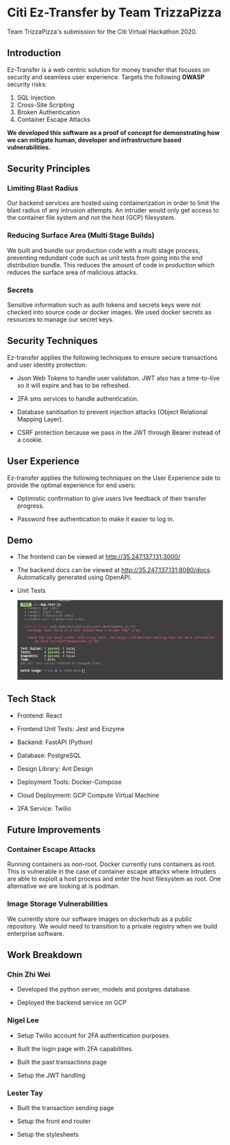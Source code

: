 # Citi Ez-Transfer by Team TrizzaPizza

Team TrizzaPizza's submission for the Citi Virtual Hackathon 2020.

## Introduction

Ez-Transfer is a web centric solution for money transfer that focuses on security and seamless user experience. Targets the following **OWASP** security risks:

1. SQL injection
2. Cross-Site Scripting
3. Broken Authentication
4. Container Escape Attacks

**We developed this software as a proof of concept for demonstrating how we can mitigate human, developer and infrastructure based vulnerabilities.**

## Security Principles

### Limiting Blast Radius

Our backend services are hosted using containerization in order to limit the blast radius of any intrusion attempts. An intruder would only get access to the container file system and not the host (GCP) filesystem.

### Reducing Surface Area (Multi Stage Builds)

We built and bundle our production code with a multi stage process, preventing redundant code such as unit tests from going into the end distribution bundle. This reduces the amount of code in production which reduces the surface area of malicious attacks.

### Secrets

Sensitive information such as auth tokens and secrets keys were not checked into source code or docker images. We used docker secrets as resources to manage our secret keys.

## Security Techniques

Ez-transfer applies the following techniques to ensure secure transactions and user identity protection:

-   Json Web Tokens to handle user validation. JWT also has a time-to-live so it will expire and has to be refreshed.

-   2FA sms services to handle authentication.

-   Database sanitisation to prevent injection attacks (Object Relational Mapping Layer).

-   CSRF protection because we pass in the JWT through Bearer instead of a cookie.

## User Experience

Ez-transfer applies the following techniques on the User Experience side to provide the optimal experience for end users:

-   Optimistic confirmation to give users live feedback of their transfer progress.

-   Password free authentication to make it easier to log in.

## Demo

-   The frontend can be viewed at http://35.247.137.131:3000/

-   The backend docs can be viewed at http://35.247.137.131:8080/docs. Automatically generated using OpenAPI.

-   Unit Tests

    ![Unit Tests](./unit_test.png)

## Tech Stack

-   Frontend: React

-   Frontend Unit Tests: Jest and Enzyme

-   Backend: FastAPI (Python)

-   Database: PostgreSQL

-   Design Library: Ant Design

-   Deployment Tools: Docker-Compose

-   Cloud Deployment: GCP Compute Virtual Machine

-   2FA Service: Twilio

## Future Improvements

### Container Escape Attacks

Running containers as non-root. Docker currently runs containers as root. This is vulnerable in the case of container escape attacks where intruders are able
to exploit a host process and enter the host filesystem as root. One alternative we are looking at is podman.

### Image Storage Vulnerabilities

We currently store our software images on dockerhub as a public repository. We would need to transition to a private registry when we build enterprise software.

## Work Breakdown

### Chin Zhi Wei

-   Developed the python server, models and postgres database.

-   Deployed the backend service on GCP

### Nigel Lee

-   Setup Twilio account for 2FA authentication purposes.

-   Built the login page with 2FA capabilities.

-   Built the past transactions page

-   Setup the JWT handling

### Lester Tay

-   Built the transaction sending page

-   Setup the front end router

-   Setup the stylesheets
